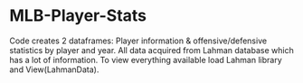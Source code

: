 # MLB-Player-Stats
Code creates 2 dataframes: Player information & offensive/defensive statistics by player and year. All data acquired from Lahman database which has a lot of information. To view everything available load Lahman library and View(LahmanData).
